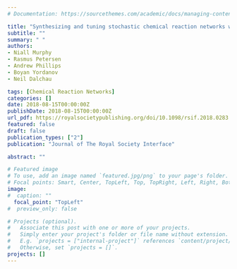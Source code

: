 ```yaml
---
# Documentation: https://sourcethemes.com/academic/docs/managing-content/

title: "Synthesizing and tuning stochastic chemical reaction networks with specified behaviours"
subtitle: ""
summary: " "
authors:
- Niall Murphy
- Rasmus Petersen
- Andrew Phillips
- Boyan Yordanov
- Neil Dalchau

tags: [Chemical Reaction Networks]
categories: []
date: 2018-08-15T00:00:00Z
publishDate: 2018-08-15T00:00:00Z
url_pdf: https://royalsocietypublishing.org/doi/10.1098/rsif.2018.0283
featured: false
draft: false
publication_types: ["2"]
publication: "Journal of The Royal Society Interface"

abstract: ""

# Featured image
# To use, add an image named `featured.jpg/png` to your page's folder.
# Focal points: Smart, Center, TopLeft, Top, TopRight, Left, Right, BottomLeft, Bottom, BottomRight.
image: 
#  caption: ""
  focal_point: "TopLeft"
#  preview_only: false

# Projects (optional).
#   Associate this post with one or more of your projects.
#   Simply enter your project's folder or file name without extension.
#   E.g. `projects = ["internal-project"]` references `content/project/deep-learning/index.md`.
#   Otherwise, set `projects = []`.
projects: []
---
```

